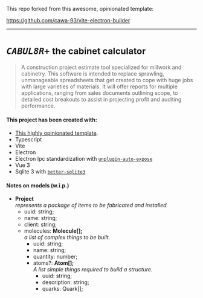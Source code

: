 This repo forked from this awesome, opinionated template:

https://github.com/cawa-93/vite-electron-builder

---

# <em>`CABUL8R+`</em> <small>the cabinet calculator</small>
>  A construction project estimate tool specialized for millwork and cabinetry.  This software is intended to replace sprawling, unmanageable spreadsheets that get created to cope with huge jobs with large varieties of materials.  It will offer reports for multiple applications, ranging from sales documents outlining scope, to detailed cost breakouts to assist in projecting profit and auditing performance.

#### This project has been created with:
  - [This highly opinionated template](https://github.com/cawa-93/vite-electron-builder).
- Typescript
- Vite
- Electron
- Electron Ipc standardization with  [`unplugin-auto-expose`](https://www.npmjs.com/package/unplugin-auto-expose)
- Vue 3
- Sqlite 3 with [`better-sqlite3`](https://www.npmjs.com/package/better-sqlite3)


#### Notes on models (w.i.p.)
- <strong>Project</strong>   
    <em>represents a package of items to be fabricated and installed.</em>
  - uuid: string;
  - name: string;
  - client: string;
  - molecules: <strong>Molecule[];</strong>   
    <em>a list of complex things to be built.</em>
    - uuid: string;
    - name: string;
    - quantity: number;
    - atoms?: <strong>Atom[];</strong>   
    <em>A list simple things required to build a structure.</em>
        - uuid: string;
        - description: string;
        - quarks: Quark[];